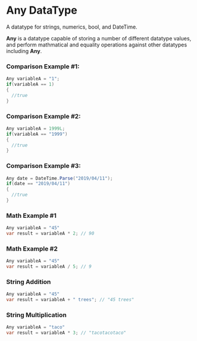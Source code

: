 # Any DataType
A datatype for strings, numerics, bool, and DateTime.

**Any** is a datatype capable of storing a number of different datatype values, and perform mathmatical and equality operations against other datatypes including **Any**.

### Comparison Example #1:
```C#
Any variableA = "1";
if(variableA == 1)
{
  //true
}
```

### Comparison Example #2:
```C#
Any variableA = 1999L;
if(variableA == "1999")
{
  //true
}
```

### Comparison Example #3:
```C#
Any date = DateTime.Parse("2019/04/11");
if(date == "2019/04/11")
{
  //true
}
```

### Math Example #1
```C#
Any variableA = "45"
var result = variableA * 2; // 90
```

### Math Example #2
```C#
Any variableA = "45"
var result = variableA / 5; // 9
```

### String Addition 
```C#
Any variableA = "45"
var result = variableA + " trees"; // "45 trees"
```

### String Multiplication
```C#
Any variableA = "taco"
var result = variableA * 3; // "tacotacotaco"
```
